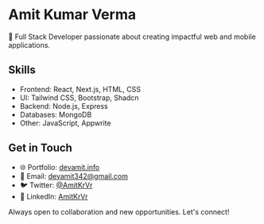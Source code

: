 # Amit Kumar Verma

👋 Full Stack Developer passionate about creating impactful web and mobile applications.

## Skills

- Frontend: React, Next.js, HTML, CSS
- UI: Tailwind CSS, Bootstrap, Shadcn
- Backend: Node.js, Express
- Databases: MongoDB
- Other: JavaScript, Appwrite

## Get in Touch

- 🌐 Portfolio: [devamit.info](https://devamit.info/)
- 📧 Email: devamit342@gmail.com
- 🐦 Twitter: [@AmitKrVr](https://twitter.com/AmitKrVr)
- 💼 LinkedIn: [AmitKrVr](https://www.linkedin.com/in/AmitKrVr)

Always open to collaboration and new opportunities. Let's connect!
